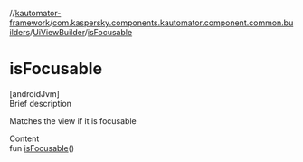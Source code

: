 //[kautomator-framework](../../index.md)/[com.kaspersky.components.kautomator.component.common.builders](../index.md)/[UiViewBuilder](index.md)/[isFocusable](is-focusable.md)



# isFocusable  
[androidJvm]  
Brief description  


Matches the view if it is focusable

  
Content  
fun [isFocusable](is-focusable.md)()  



